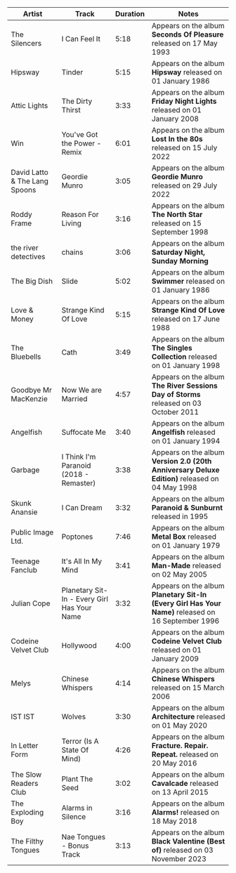 | Artist                        | Track                                       | Duration | Notes                                                                                              |
|-------------------------------|---------------------------------------------|----------|----------------------------------------------------------------------------------------------------|
| The Silencers                 | I Can Feel It                               | 5:18     | Appears on the album **Seconds Of Pleasure** released on 17 May 1993                               |
| Hipsway                       | Tinder                                      | 5:15     | Appears on the album **Hipsway** released on 01 January 1986                                       |
| Attic Lights                  | The Dirty Thirst                            | 3:33     | Appears on the album **Friday Night Lights** released on 01 January 2008                           |
| Win                           | You've Got the Power - Remix                | 6:01     | Appears on the album **Lost In the 80s** released on 15 July 2022                                  |
| David Latto & The Lang Spoons | Geordie Munro                               | 3:05     | Appears on the album **Geordie Munro** released on 29 July 2022                                    |
| Roddy Frame                   | Reason For Living                           | 3:16     | Appears on the album **The North Star** released on 15 September 1998                              |
| the river detectives          | chains                                      | 3:06     | Appears on the album **Saturday Night, Sunday Morning**                                            |
| The Big Dish                  | Slide                                       | 5:02     | Appears on the album **Swimmer** released on 01 January 1986                                       |
| Love & Money                  | Strange Kind Of Love                        | 5:15     | Appears on the album **Strange Kind Of Love** released on 17 June 1988                             |
| The Bluebells                 | Cath                                        | 3:49     | Appears on the album **The Singles Collection** released on 01 January 1998                        |
| Goodbye Mr MacKenzie          | Now We are Married                          | 4:57     | Appears on the album **The River Sessions Day of Storms** released on 03 October 2011              |
| Angelfish                     | Suffocate Me                                | 3:40     | Appears on the album **Angelfish** released on 01 January 1994                                     |
| Garbage                       | I Think I'm Paranoid (2018 - Remaster)      | 3:38     | Appears on the album **Version 2.0 (20th Anniversary Deluxe Edition)** released on 04 May 1998     |
| Skunk Anansie                 | I Can Dream                                 | 3:32     | Appears on the album **Paranoid & Sunburnt** released in 1995                                      |
| Public Image Ltd.             | Poptones                                    | 7:46     | Appears on the album **Metal Box** released on 01 January 1979                                     |
| Teenage Fanclub               | It's All In My Mind                         | 3:41     | Appears on the album **Man-Made** released on 02 May 2005                                          |
| Julian Cope                   | Planetary Sit-In - Every Girl Has Your Name | 3:32     | Appears on the album **Planetary Sit-In (Every Girl Has Your Name)** released on 16 September 1996 |
| Codeine Velvet Club           | Hollywood                                   | 4:00     | Appears on the album **Codeine Velvet Club** released on 01 January 2009                           |
| Melys                         | Chinese Whispers                            | 4:14     | Appears on the album **Chinese Whispers** released on 15 March 2006                                |
| IST IST                       | Wolves                                      | 3:30     | Appears on the album **Architecture** released on 01 May 2020                                      |
| In Letter Form                | Terror (Is A State Of Mind)                 | 4:26     | Appears on the album **Fracture. Repair. Repeat.** released on 20 May 2016                         |
| The Slow Readers Club         | Plant The Seed                              | 3:02     | Appears on the album **Cavalcade** released on 13 April 2015                                       |
| The Exploding Boy             | Alarms in Silence                           | 3:16     | Appears on the album **Alarms!** released on 18 May 2018                                           |
| The Filthy Tongues            | Nae Tongues - Bonus Track                   | 3:13     | Appears on the album **Black Valentine (Best of)** released on 03 November 2023                    |
